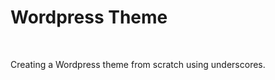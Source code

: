 <h1> Wordpress Theme </h1> 
<br>
<p> Creating a Wordpress theme from scratch using underscores. </p> 
